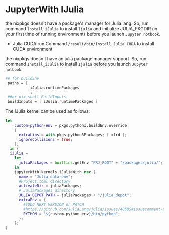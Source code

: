 # JupyterWith IJulia

the nixpkgs doesn't have a package's manager for Julia lang.
So, run command `Install_iJulia` to install `Ijulia` and initialize JULIA_PKGDIR (in your first time of running environment)  before you launch `Jupyter notbook`.

- Julia CUDA run Command `/result/bin/Install_Julia_CUDA` to install CUDA environment

the nixpkgs doesn't have an julia package manager support.
So, run command `Install_iJulia` to install `Ijulia` before you launch `Jupyter notbook`.

```nix
## for buildEnv
 paths = [
           iJulia.runtimePackages
          ];
 ##or nix-shell BuildInputs
 buildInputs = [ iJulia.runtimePackages ]
```

The IJulia kernel can be used as follows:

```nix
let
    custom-python-env = pkgs.python3.buildEnv.override
    {
      extraLibs = with pkgs.python3Packages; [ xlrd ];
      ignoreCollisions = true;
    };
  in {
  iJulia =
    let
      juliaPackages = builtins.getEnv "PRJ_ROOT" + "/packages/julia/";
    in
    jupyterWith.kernels.iJuliaWith rec {
      name = "Julia-data-env";
      #Project.toml directory
      activateDir = juliaPackages;
      # JuliaPackages directory
      JULIA_DEPOT_PATH = juliaPackages + "/julia_depot";
      extraEnv = {
        #TODO NEXT VERSION or PATCH
        #https://github.com/JuliaLang/julia/issues/40585#issuecomment-834096490
        PYTHON = "${custom-python-env}/bin/python";
      };
    };
}


```
